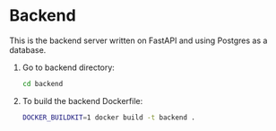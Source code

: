 # Backend

This is the backend server written on FastAPI and using Postgres as a database.

1. Go to backend directory: 
    ```bash
    cd backend
    ```

2. To build the backend Dockerfile: 
    ```bash
    DOCKER_BUILDKIT=1 docker build -t backend .
    ```


